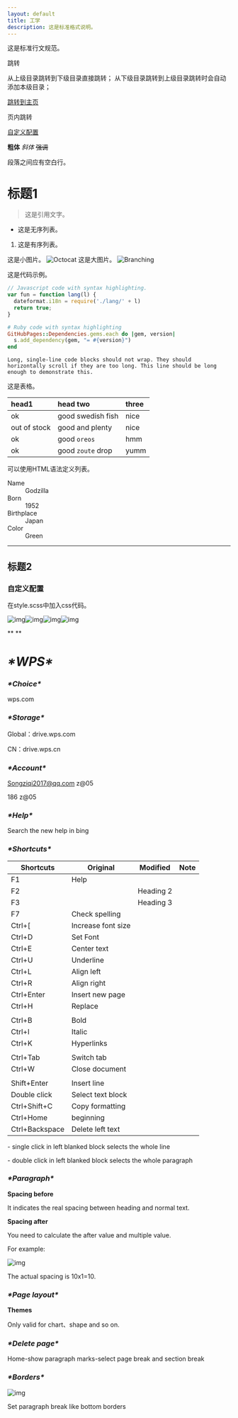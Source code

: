 ```yaml
---
layout: default
title: 工学
description: 这是标准格式说明。
---
```


这是标准行文规范。

跳转

从上级目录跳转到下级目录直接跳转；
从下级目录跳转到上级目录跳转时会自动添加本级目录；

[跳转到主页](../index.md)

页内跳转

[自定义配置](#自定义配置)

**粗体**
_斜体_
~~强调~~

段落之间应有空白行。

# 标题1

> 这是引用文字。

* 这是无序列表。
1. 这是有序列表。

这是小图片。
![Octocat](https://github.githubassets.com/images/icons/emoji/octocat.png)
这是大图片。
![Branching](https://guides.github.com/activities/hello-world/branching.png)

这是代码示例。
```js
// Javascript code with syntax highlighting.
var fun = function lang(l) {
  dateformat.i18n = require('./lang/' + l)
  return true;
}
```

```ruby
# Ruby code with syntax highlighting
GitHubPages::Dependencies.gems.each do |gem, version|
  s.add_dependency(gem, "= #{version}")
end
```

```
Long, single-line code blocks should not wrap. They should horizontally scroll if they are too long. This line should be long enough to demonstrate this.
```

这是表格。

| head1        | head two          | three |
|:-------------|:------------------|:------|
| ok           | good swedish fish | nice  |
| out of stock | good and plenty   | nice  |
| ok           | good `oreos`      | hmm   |
| ok           | good `zoute` drop | yumm  |

可以使用HTML语法定义列表。
<dl>
<dt>Name</dt>
<dd>Godzilla</dd>
<dt>Born</dt>
<dd>1952</dd>
<dt>Birthplace</dt>
<dd>Japan</dd>
<dt>Color</dt>
<dd>Green</dd>
</dl>

***
## 标题2
### 自定义配置

在style.scss中加入css代码。



![img](file:///C:\Users\linch\AppData\Local\Temp\ksohtml9452\wps1.png)![img](file:///C:\Users\linch\AppData\Local\Temp\ksohtml9452\wps2.png)![img](file:///C:\Users\linch\AppData\Local\Temp\ksohtml9452\wps3.png)![img](file:///C:\Users\linch\AppData\Local\Temp\ksohtml9452\wps4.png)

**
**

# ***\*WPS\****

### ***\*Choice\****

wps.com

### ***\*Storage\****

Global：drive.wps.com

CN：drive.wps.cn

### ***\*Account\****

[Songziqi2017@qq.com](mailto:Songziqi2017@qq.com)  z@05

186  z@05

### ***\*Help\****

Search the new help in bing

### ***\*Shortcuts\****

| Shortcuts      | Original           | Modified  | Note |
| -------------- | ------------------ | --------- | ---- |
| F1             | Help               |           |      |
| F2             |                    | Heading 2 |      |
| F3             |                    | Heading 3 |      |
| F7             | Check spelling     |           |      |
| Ctrl+[         | Increase font size |           |      |
| Ctrl+D         | Set Font           |           |      |
| Ctrl+E         | Center text        |           |      |
| Ctrl+U         | Underline          |           |      |
| Ctrl+L         | Align left         |           |      |
| Ctrl+R         | Align right        |           |      |
| Ctrl+Enter     | Insert new page    |           |      |
| Ctrl+H         | Replace            |           |      |
|                |                    |           |      |
| Ctrl+B         | Bold               |           |      |
| Ctrl+I         | Italic             |           |      |
| Ctrl+K         | Hyperlinks         |           |      |
|                |                    |           |      |
| Ctrl+Tab       | Switch tab         |           |      |
| Ctrl+W         | Close document     |           |      |
|                |                    |           |      |
| Shift+Enter    | Insert line        |           |      |
| Double click   | Select text block  |           |      |
| Ctrl+Shift+C   | Copy formatting    |           |      |
| Ctrl+Home      | beginning          |           |      |
| Ctrl+Backspace | Delete left text   |           |      |


\- single click in left blanked block selects the whole line

\- double click in left blanked block selects the whole paragraph

### ***\*Paragraph\****

**Spacing before**

 

It indicates the real spacing between heading and normal text.

 

**Spacing after**

 

You need to calculate the after value and multiple value.

For example:

![img](file:///C:\Users\linch\AppData\Local\Temp\ksohtml9452\wps5.jpg) 

The actual spacing is 10x1=10.

### ***\*Page layout\****

**Themes**

 

Only valid for chart、shape and so on.

 

### ***\*Delete page\****

Home-show paragraph marks-select page break and section break

 

### ***\*Borders\****

![img](file:///C:\Users\linch\AppData\Local\Temp\ksohtml9452\wps6.jpg) 

Set paragraph break like bottom borders 

 